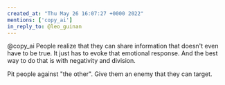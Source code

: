 ```yaml
---
created_at: "Thu May 26 16:07:27 +0000 2022"
mentions: ['copy_ai']
in_reply_to: @leo_guinan
---
```


@copy_ai People realize that they can share information that doesn't even have to be true. It just has to evoke that emotional response. And the best way to do that is with negativity and division.

Pit people against "the other". Give them an enemy that they can target.